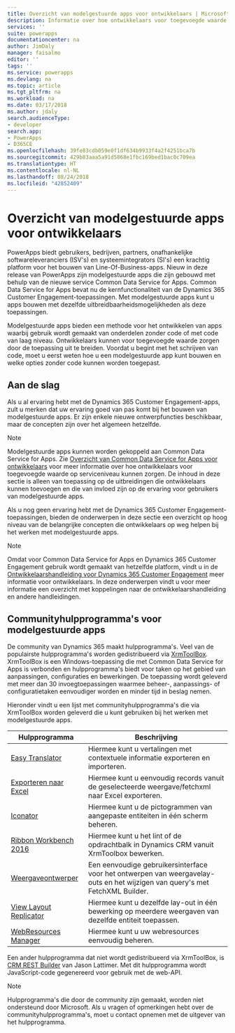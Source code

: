 ```yaml
---
title: Overzicht van modelgestuurde apps voor ontwikkelaars | Microsoft Docs
description: Informatie over hoe ontwikkelaars voor toegevoegde waarde in modelgestuurde apps kunnen zorgen.
services: ''
suite: powerapps
documentationcenter: na
author: JimDaly
manager: faisalmo
editor: ''
tags: ''
ms.service: powerapps
ms.devlang: na
ms.topic: article
ms.tgt_pltfrm: na
ms.workload: na
ms.date: 03/17/2018
ms.author: jdaly
search.audienceType:
- developer
search.app:
- PowerApps
- D365CE
ms.openlocfilehash: 39fe83cdb059e0f1df634b9933f4a2f4251bca7b
ms.sourcegitcommit: 429b83aaa5a91d5868e1fbc169bed1bac0c709ea
ms.translationtype: HT
ms.contentlocale: nl-NL
ms.lasthandoff: 08/24/2018
ms.locfileid: "42852409"
---
```

# <a name="model-driven-apps-developer-overview"></a>Overzicht van modelgestuurde apps voor ontwikkelaars

PowerApps biedt gebruikers, bedrijven, partners, onafhankelijke softwareleveranciers (ISV's) en systeemintegrators (SI's) een krachtig platform voor het bouwen van Line-Of-Business-apps. Nieuw in deze release van PowerApps zijn modelgestuurde apps die zijn gebouwd met behulp van de nieuwe service Common Data Service for Apps. Common Data Service for Apps bevat nu de kernfunctionaliteit van de Dynamics 365 Customer Engagement-toepassingen. Met modelgestuurde apps kunt u apps bouwen met dezelfde uitbreidbaarheidsmogelijkheden als deze toepassingen.

Modelgestuurde apps bieden een methode voor het ontwikkelen van apps waarbij gebruik wordt gemaakt van onderdelen zonder code of met code van laag niveau. Ontwikkelaars kunnen voor toegevoegde waarde zorgen door de toepassing uit te breiden. Voordat u begint met het schrijven van code, moet u eerst weten hoe u een modelgestuurde app kunt bouwen en welke opties zonder code kunnen worden toegepast. 

## <a name="get-started"></a>Aan de slag
Als u al ervaring hebt met de Dynamics 365 Customer Engagement-apps, zult u merken dat uw ervaring goed van pas komt bij het bouwen van modelgestuurde apps. Er zijn enkele nieuwe ontwerpfuncties beschikbaar, maar de concepten zijn over het algemeen hetzelfde.

> [!NOTE]
> Modelgestuurde apps kunnen worden gekoppeld aan Common Data Service for Apps. Zie [Overzicht van Common Data Service for Apps voor ontwikkelaars](../common-data-service/overview.md) voor meer informatie over hoe ontwikkelaars voor toegevoegde waarde op serviceniveau kunnen zorgen.
> De inhoud in deze sectie is alleen van toepassing op de uitbreidingen die ontwikkelaars kunnen toevoegen en die van invloed zijn op de ervaring voor gebruikers van modelgestuurde apps. 

Als u nog geen ervaring hebt met de Dynamics 365 Customer Engagement-toepassingen, bieden de onderwerpen in deze sectie een overzicht op hoog niveau van de belangrijke concepten die ontwikkelaars op weg helpen bij het werken met modelgestuurde apps. 

> [!NOTE]
> Omdat voor Common Data Service for Apps en Dynamics 365 Customer Engagement gebruik wordt gemaakt van hetzelfde platform, vindt u in de [Ontwikkelaarshandleiding voor Dynamics 365 Customer Engagement](/dynamics365/customer-engagement/developer/developer-guide) meer informatie voor ontwikkelaars. In deze onderwerpen vindt u voor meer informatie een overzicht met koppelingen naar de ontwikkelaarshandleiding en andere handleidingen.


## <a name="community-tools-for-model-driven-apps"></a>Communityhulpprogramma's voor modelgestuurde apps

De community van Dynamics 365 maakt hulpprogramma's. Veel van de populairste hulpprogramma's worden gedistribueerd via [XrmToolBox](https://www.xrmtoolbox.com/). XrmToolBox is een Windows-toepassing die met Common Data Service for Apps is verbonden en hulpprogramma's biedt voor taken op het gebied van aanpassingen, configuraties en bewerkingen. De toepassing wordt geleverd met meer dan 30 invoegtoepassingen waarmee beheer-, aanpassings- of configuratietaken eenvoudiger worden en minder tijd in beslag nemen.

Hieronder vindt u een lijst met communityhulpprogramma's die via XrmToolBox worden geleverd die u kunt gebruiken bij het werken met modelgestuurde apps.

|Hulpprogramma  |Beschrijving  |
|---------|---------|
|[Easy Translator](https://www.xrmtoolbox.com/plugins/MsCrmTools.Translator/)|Hiermee kunt u vertalingen met contextuele informatie exporteren en importeren.|
|[Exporteren naar Excel](https://www.xrmtoolbox.com/plugins/Ryr.XrmToolBox.ExportToExcel/)|Hiermee kunt u eenvoudig records vanuit de geselecteerde weergave/fetchxml naar Excel exporteren.|
|[Iconator](https://www.xrmtoolbox.com/plugins/MscrmTools.Iconator/)|Hiermee kunt u de pictogrammen van aangepaste entiteiten in één scherm beheren.|
|[Ribbon Workbench 2016](https://www.xrmtoolbox.com/plugins/RibbonWorkbench2016/)|Hiermee kunt u het lint of de opdrachtbalk in Dynamics CRM vanuit XrmToolbox bewerken.|
|[Weergaveontwerper](https://www.xrmtoolbox.com/plugins/Cinteros.XrmToolBox.ViewDesigner/)|Een eenvoudige gebruikersinterface voor het ontwerpen van weergavelay-outs en het wijzigen van query's met FetchXML Builder.|
|[View Layout Replicator](https://www.xrmtoolbox.com/plugins/MsCrmTools.ViewLayoutReplicator/)|Hiermee kunt u dezelfde lay-out in één bewerking op meerdere weergaven van dezelfde entiteit toepassen.|
|[WebResources Manager](https://www.xrmtoolbox.com/plugins/MsCrmTools.WebResourcesManager/)|Hiermee kunt u uw webresources eenvoudig beheren.|

Een ander hulpprogramma dat niet wordt gedistribueerd via XrmToolBox, is [CRM REST Builder](https://github.com/jlattimer/CRMRESTBuilder) van Jason Lattimer. Met dit hulpprogramma wordt JavaScript-code gegenereerd voor gebruik met de web-API.

> [!NOTE]
> Hulpprogramma's die door de community zijn gemaakt, worden niet ondersteund door Microsoft. Als u vragen of opmerkingen hebt over de communityhulpprogramma's, moet u contact opnemen met de uitgever van het hulpprogramma.




